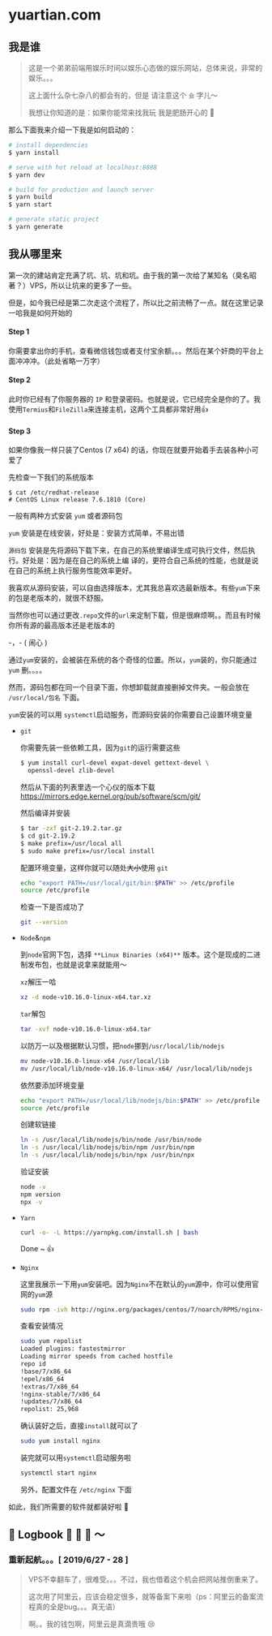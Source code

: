 # yuartian.com

## 我是谁

> 这是一个弟弟前端用娱乐时间以娱乐心态做的娱乐网站，总体来说，非常的娱乐。。。
>
> 这上面什么杂七杂八的都会有的，但是 请注意这个 `会` 字儿～
>
> 我想让你知道的是：如果你能常来找我玩 我是肥肠开心的 🎉

那么下面我来介绍一下我是如何启动的：

``` bash
# install dependencies
$ yarn install

# serve with hot reload at localhost:8888
$ yarn dev

# build for production and launch server
$ yarn build
$ yarn start

# generate static project
$ yarn generate
```

## 我从哪里来

第一次的建站肯定充满了坑、坑、坑和坑。由于我的第一次给了某知名（臭名昭著？）VPS，所以让坑来的更多了一些。

但是，如今我已经是第二次走这个流程了，所以比之前流畅了一点。就在这里记录一哈我是如何开始的

#### Step 1

你需要拿出你的手机，查看微信钱包或者支付宝余额。。。然后在某个奸商的平台上面冲冲冲。（此处省略一万字）

#### Step 2

此时你已经有了你服务器的 `IP` 和登录密码。也就是说，它已经完全是你的了。我使用`Termius`和`FileZilla`来连接主机，这两个工具都非常好用👍

#### Step 3

如果你像我一样只装了Centos (7 x64) 的话，你现在就要开始着手去装各种小可爱了

先检查一下我们的系统版本

```
$ cat /etc/redhat-release
# CentOS Linux release 7.6.1810 (Core)
```

一般有两种方式安装 `yum` 或者源码包

`yum` 安装是在线安装，好处是：安装方式简单，不易出错

`源码包` 安装是先将源码下载下来，在自己的系统里编译生成可执行文件，然后执行。好处是：因为是在自己的系统上编	译的，更符合自己系统的性能，也就是说在自己的系统上执行服务性能效率更好。

我喜欢从源码安装，可以自由选择版本，尤其我总喜欢选最新版本。有些`yum`下来的包是老版本的，就很不舒服。

当然你也可以通过更改`.repo`文件的`url`来定制下载，但是很麻烦啊。。而且有时候你所有源的最高版本还是老版本的

-，- ( 闹心 )

通过`yum`安装的，会被装在系统的各个奇怪的位置。所以，`yum`装的，你只能通过`yum` 删。。。。

然而，源码包都在同一个目录下面，你想卸载就直接删掉文件夹。一般会放在 `/usr/local/包名` 下面。

`yum`安装的可以用 `systemctl`启动服务，而源码安装的你需要自己设置环境变量

- `git`

  你需要先装一些依赖工具，因为`git`的运行需要这些

  ```bash
  $ yum install curl-devel expat-devel gettext-devel \
    openssl-devel zlib-devel
  ```

  然后从下面的列表里选一个心仪的版本下载 https://mirrors.edge.kernel.org/pub/software/scm/git/

  然后编译并安装

  ```bash
  $ tar -zxf git-2.19.2.tar.gz
  $ cd git-2.19.2
  $ make prefix=/usr/local all
  $ sudo make prefix=/usr/local install
  ```

  配置环境变量，这样你就可以随处<del>大小</del>使用 `git`

  ```bash
  echo "export PATH=/usr/local/git/bin:$PATH" >> /etc/profile
  source /etc/profile
  ```

  检查一下是否成功了

  ```bash
  git --version
  ```

- `Node`&`npm`

  到`node`官网下包，选择 `**Linux Binaries (x64)**` 版本。这个是现成的二进制发布包，也就是说拿来就能用～

  `xz`解压一哈

  ```bash
  xz -d node-v10.16.0-linux-x64.tar.xz
  ```

  `tar`解包

  ```bash
  tar -xvf node-v10.16.0-linux-x64.tar
  ```

  以防万一以及根据默认习惯，把`node`挪到`/usr/local/lib/nodejs`

  ```bash
  mv node-v10.16.0-linux-x64 /usr/local/lib
  mv /usr/local/lib/node-v10.16.0-linux-x64/ /usr/local/lib/nodejs
  ```

  依然要添加环境变量

  ```bash
  echo "export PATH=/usr/local/lib/nodejs/bin:$PATH" >> /etc/profile
  source /etc/profile
  ```

  创建软链接

  ```bash
  ln -s /usr/local/lib/nodejs/bin/node /usr/bin/node
  ln -s /usr/local/lib/nodejs/bin/npm /usr/bin/npm
  ln -s /usr/local/lib/nodejs/bin/npx /usr/bin/npx
  ```

  验证安装

  ```bash
  node -v
  npm version
  npx -v
  ```

- `Yarn`

  ```bash
  curl -o- -L https://yarnpkg.com/install.sh | bash
  ```

  Done ~ 👍

- `Nginx`

  这里我展示一下用`yum`安装吧。因为`Nginx`不在默认的`yum`源中，你可以使用官网的`yum`源

  ```bash
  sudo rpm -ivh http://nginx.org/packages/centos/7/noarch/RPMS/nginx-release-centos-7-0.el7.ngx.noarch.rpm
  ```

  查看安装情况

  ```bash
  sudo yum repolist
  Loaded plugins: fastestmirror
  Loading mirror speeds from cached hostfile
  repo id                                                                 repo name                                                                                       status
  !base/7/x86_64                                                          CentOS-7                                                                                        10,019
  !epel/x86_64                                                            Extra Packages for Enterprise Linux 7 - x86_64                                                  13,241
  !extras/7/x86_64                                                        CentOS-7                                                                                           419
  !nginx-stable/7/x86_64                                                  nginx stable repo                                                                                  152
  !updates/7/x86_64                                                       CentOS-7                                                                                         2,137
  repolist: 25,968
  ```

  确认装好之后，直接`install`就可以了

  ```bash
  sudo yum install nginx
  ```

  装完就可以用`systemctl`启动服务啦

  ```bash
  systemctl start nginx
  ```

  另外，配置文件在 `/etc/nginx` 下面

如此，我们所需要的软件就都装好啦 🎉

## 🚢 Logbook 🌊 🌊 🌊 ～

### 重新起航。。。[ 2019/6/27 - 28 ]

> VPS不幸翻车了，很难受。。。不过，我也借着这个机会把网站推倒重来了。
>
> 这次用了阿里云，应该会稳定很多，就等备案下来啦（ps：阿里云的备案流程真的全是bug。。。真无语）
>
> 啊。。我的钱包啊，阿里云是真滴贵哦 😢